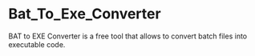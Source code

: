 # Bat_To_Exe_Converter
BAT to EXE Converter is a free tool that allows to convert batch files into executable code.
